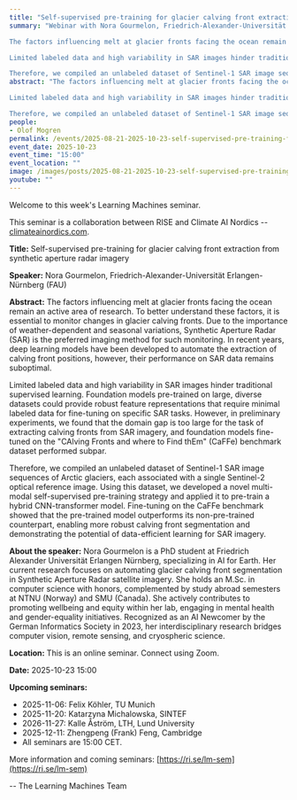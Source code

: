 ```yaml
---
title: "Self-supervised pre-training for glacier calving front extraction from synthetic aperture radar imagery"
summary: "Webinar with Nora Gourmelon, Friedrich-Alexander-Universität Erlangen-Nürnberg (FAU). 

The factors influencing melt at glacier fronts facing the ocean remain an active area of research. To better understand these factors, it is essential to monitor changes in glacier calving fronts. Due to the importance of weather-dependent and seasonal variations, Synthetic Aperture Radar (SAR) is the preferred imaging method for such monitoring. In recent years, deep learning models have been developed to automate the extraction of calving front positions, however, their performance on SAR data remains suboptimal.

Limited labeled data and high variability in SAR images hinder traditional supervised learning. Foundation models pre-trained on large, diverse datasets could provide robust feature representations that require minimal labeled data for fine-tuning on specific SAR tasks. However, in preliminary experiments, we found that the domain gap is too large for the task of extracting calving fronts from SAR imagery, and foundation models fine-tuned on the &quot;CAlving Fronts and where to Find thEm&quot; (CaFFe) benchmark dataset performed subpar.

Therefore, we compiled an unlabeled dataset of Sentinel-1 SAR image sequences of Arctic glaciers, each associated with a single Sentinel-2 optical reference image. Using this dataset, we developed a novel multi-modal self-supervised pre-training strategy and applied it to pre-train a hybrid CNN-transformer model. Fine-tuning on the CaFFe benchmark showed that the pre-trained model outperforms its non-pre-trained counterpart, enabling more robust calving front segmentation and demonstrating the potential of data-efficient learning for SAR imagery."
abstract: "The factors influencing melt at glacier fronts facing the ocean remain an active area of research. To better understand these factors, it is essential to monitor changes in glacier calving fronts. Due to the importance of weather-dependent and seasonal variations, Synthetic Aperture Radar (SAR) is the preferred imaging method for such monitoring. In recent years, deep learning models have been developed to automate the extraction of calving front positions, however, their performance on SAR data remains suboptimal.

Limited labeled data and high variability in SAR images hinder traditional supervised learning. Foundation models pre-trained on large, diverse datasets could provide robust feature representations that require minimal labeled data for fine-tuning on specific SAR tasks. However, in preliminary experiments, we found that the domain gap is too large for the task of extracting calving fronts from SAR imagery, and foundation models fine-tuned on the &quot;CAlving Fronts and where to Find thEm&quot; (CaFFe) benchmark dataset performed subpar.

Therefore, we compiled an unlabeled dataset of Sentinel-1 SAR image sequences of Arctic glaciers, each associated with a single Sentinel-2 optical reference image. Using this dataset, we developed a novel multi-modal self-supervised pre-training strategy and applied it to pre-train a hybrid CNN-transformer model. Fine-tuning on the CaFFe benchmark showed that the pre-trained model outperforms its non-pre-trained counterpart, enabling more robust calving front segmentation and demonstrating the potential of data-efficient learning for SAR imagery."
people:
- Olof Mogren
permalink: /events/2025-08-21-2025-10-23-self-supervised-pre-training-for-glacier-calving-front
event_date: 2025-10-23
event_time: "15:00"
event_location: ""
image: /images/posts/2025-08-21-2025-10-23-self-supervised-pre-training-for-glacier-calving-front.jpg
youtube: ""
--- 
```

Welcome to this week's Learning Machines seminar.

This seminar is a collaboration between RISE and Climate AI Nordics -- [climateainordics.com](https://climateainordics.com/).

**Title:** Self-supervised pre-training for glacier calving front extraction from synthetic aperture radar imagery

**Speaker:** Nora Gourmelon, Friedrich-Alexander-Universität Erlangen-Nürnberg (FAU)

**Abstract:** The factors influencing melt at glacier fronts facing the ocean remain an active area of research. To better understand these factors, it is essential to monitor changes in glacier calving fronts. Due to the importance of weather-dependent and seasonal variations, Synthetic Aperture Radar (SAR) is the preferred imaging method for such monitoring. In recent years, deep learning models have been developed to automate the extraction of calving front positions, however, their performance on SAR data remains suboptimal.

Limited labeled data and high variability in SAR images hinder traditional supervised learning. Foundation models pre-trained on large, diverse datasets could provide robust feature representations that require minimal labeled data for fine-tuning on specific SAR tasks. However, in preliminary experiments, we found that the domain gap is too large for the task of extracting calving fronts from SAR imagery, and foundation models fine-tuned on the &quot;CAlving Fronts and where to Find thEm&quot; (CaFFe) benchmark dataset performed subpar.

Therefore, we compiled an unlabeled dataset of Sentinel-1 SAR image sequences of Arctic glaciers, each associated with a single Sentinel-2 optical reference image. Using this dataset, we developed a novel multi-modal self-supervised pre-training strategy and applied it to pre-train a hybrid CNN-transformer model. Fine-tuning on the CaFFe benchmark showed that the pre-trained model outperforms its non-pre-trained counterpart, enabling more robust calving front segmentation and demonstrating the potential of data-efficient learning for SAR imagery.

**About the speaker:** Nora Gourmelon is a PhD student at Friedrich Alexander Universität Erlangen Nürnberg, specializing in AI for Earth. Her current research focuses on automating glacier calving front segmentation in Synthetic Aperture Radar satellite imagery. She holds an M.Sc. in computer science with honors, complemented by study abroad semesters at NTNU (Norway) and SMU (Canada). She actively contributes to promoting wellbeing and equity within her lab, engaging in mental health and gender-equality initiatives. Recognized as an AI Newcomer by the German Informatics Society in 2023, her interdisciplinary research bridges computer vision, remote sensing, and cryospheric science.

**Location:** This is an online seminar. Connect using Zoom.

**Date:** 2025-10-23 15:00



**Upcoming seminars:**

* 2025-11-06: Felix Köhler, TU Munich
* 2025-11-20: Katarzyna Michalowska, SINTEF
* 2026-11-27: Kalle Åström, LTH, Lund University
* 2025-12-11: Zhengpeng (Frank) Feng, Cambridge
* All seminars are 15:00 CET.

More information and coming seminars: [https://ri.se/lm-sem](https://ri.se/lm-sem)

-- The Learning Machines Team

